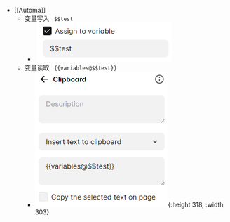 - [[Automa]]
	- 变量写入 ` $$test`
		- ![image.png](../assets/image_1685060458923_0.png)
	- 变量读取 ` {{variables@$$test}}`
		- ![image.png](../assets/image_1685060473759_0.png){:height 318, :width 303}